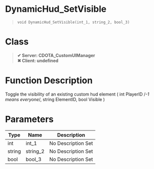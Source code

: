 # DynamicHud_SetVisible
> `void DynamicHud_SetVisible(int_1, string_2, bool_3)`
# Class
> __✔ Server: CDOTA_CustomUIManager__  
> __✖ Client: undefined__  
# Function Description
Toggle the visibility of an existing custom hud element ( int PlayerID /*-1 means everyone*/, string ElementID, bool Visible )
# Parameters
Type|Name|Description
--|--|--
int|int_1|No Description Set
string|string_2|No Description Set
bool|bool_3|No Description Set
